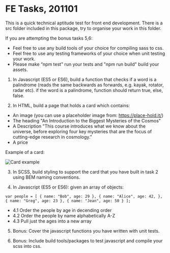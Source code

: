 # FE Tasks, 201101

This is a quick technical aptitude test for front end development. 
There is a src folder included in this package, try to organise your work in this folder.

If you are attempting the bonus tasks 5,6:
- Feel free to use any build tools of your choice for compiling sass to css.
- Feel free to use any testing frameworks of your choice when unit testing your work.
- Please make “npm test" run your tests and "npm run build" build your assets.

1. In Javascript (ES5 or ES6), build a function that checks if a word is a palindrome (reads the same backwards as forwards, e.g. kayak, rotator, radar etc). if the word is a palindrome, function should return true, else, false.

2. In HTML, build a page that holds a card which contains:
- An image (you can use a placeholder image from: https://place-hold.it/)
- The heading "An Introduction to the Biggest Mysteries of the Cosmos"
- A Description "This course introduces what we know about the universe, before exploring four key mysteries that are the focus of cutting-edge research in cosmology."
- A price

Example of a card: 

![Card example](https://github.com/davidtrussler/NS_FE-test/blob/main/card.png "Card example")

3. In SCSS, build styling to support the card that you have built in task 2 using BEM naming conventions.

4. In Javascript (ES5 or ES6): given an array of objects:

```
var people = [ { name: "Bob", age: 29 }, { name: "Alice", age: 42, }, { name: "Greg", age: 23 }, { name: "Jean", age: 50 } ];
```

- 4.1 Order the people by age in decending order
- 4.2 Order the people by name alphabetically A-Z
- 4.3 Pull just the ages into a new array

5. Bonus: Cover the javascript functions you have written with unit tests.

6. Bonus: Include build tools/packages to test javascript and compile your scss into css.
